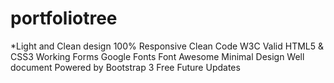 # portfoliotree
*Light and Clean design
100% Responsive
Clean Code
W3C Valid HTML5 & CSS3
Working Forms
Google Fonts
Font Awesome
Minimal Design
Well document
Powered by Bootstrap 3
Free Future Updates
